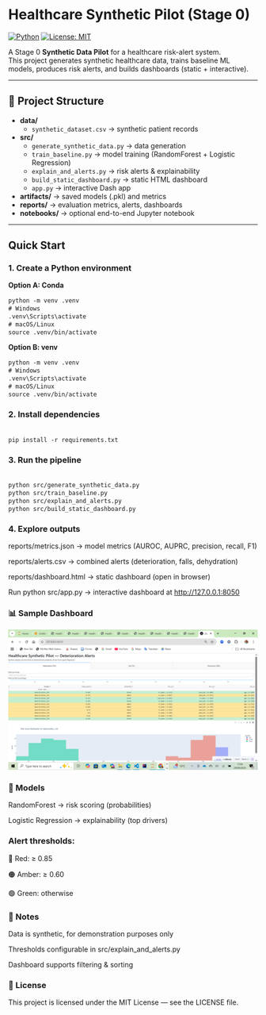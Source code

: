 # Healthcare Synthetic Pilot (Stage 0)  
[![Python](https://img.shields.io/badge/python-3.10+-blue.svg)](https://www.python.org/) 
[![License: MIT](https://img.shields.io/badge/License-MIT-yellow.svg)](LICENSE)  

A Stage 0 **Synthetic Data Pilot** for a healthcare risk-alert system.  
This project generates synthetic healthcare data, trains baseline ML models, produces risk alerts, and builds dashboards (static + interactive).  

---

## 📂 Project Structure
- **data/**
  - `synthetic_dataset.csv` → synthetic patient records  
- **src/**
  - `generate_synthetic_data.py` → data generation  
  - `train_baseline.py` → model training (RandomForest + Logistic Regression)  
  - `explain_and_alerts.py` → risk alerts & explainability  
  - `build_static_dashboard.py` → static HTML dashboard  
  - `app.py` → interactive Dash app  
- **artifacts/** → saved models (.pkl) and metrics  
- **reports/** → evaluation metrics, alerts, dashboards  
- **notebooks/** → optional end-to-end Jupyter notebook  

---

## Quick Start

### 1. Create a Python environment
**Option A: Conda**
```
python -m venv .venv
# Windows
.venv\Scripts\activate
# macOS/Linux
source .venv/bin/activate
```


**Option B: venv**
```
python -m venv .venv
# Windows
.venv\Scripts\activate
# macOS/Linux
source .venv/bin/activate
```


### 2. Install dependencies
```

pip install -r requirements.txt
```


### 3. Run the pipeline
```

python src/generate_synthetic_data.py
python src/train_baseline.py
python src/explain_and_alerts.py
python src/build_static_dashboard.py
```


### 4. Explore outputs

reports/metrics.json → model metrics (AUROC, AUPRC, precision, recall, F1)

reports/alerts.csv → combined alerts (deterioration, falls, dehydration)

reports/dashboard.html → static dashboard (open in browser)

Run python src/app.py → interactive dashboard at http://127.0.0.1:8050

### 📊 Sample Dashboard

![Dashboard Screenshot](docs/dashboard_sample.png)


### 🧠 Models

RandomForest → risk scoring (probabilities)

Logistic Regression → explainability (top drivers)

### Alert thresholds:

🔴 Red: ≥ 0.85

🟠 Amber: ≥ 0.60

🟢 Green: otherwise

### 📝 Notes

Data is synthetic, for demonstration purposes only

Thresholds configurable in src/explain_and_alerts.py

Dashboard supports filtering & sorting

### 📜 License

This project is licensed under the MIT License — see the LICENSE
 file.
